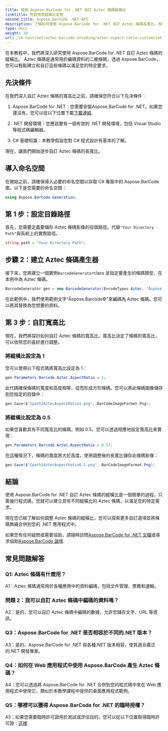 ```yaml
---
title: 使用 Aspose.BarCode for .NET 自訂 Aztec 條碼縱橫比
linktitle: 阿茲特克縱橫比定制
second_title: Aspose.BarCode .NET API
description: 了解如何使用 Aspose.BarCode for .NET 自訂 Aztec 條碼長寬比。為您的 .NET 應用程式建立獨特、靈活的條碼。
type: docs
weight: 10
url: /zh-hant/net/aztec-barcode-encoding/aztec-aspect-ratio-customization/
---
```

在本教程中，我們將深入研究使用 Aspose.BarCode for .NET 自訂 Aztec 條碼的縱橫比。 Aztec 條碼是通常用於編碼資料的二維條碼，透過 Aspose.BarCode，您可以輕鬆建立和自訂這些條碼以滿足您的特定要求。

## 先決條件

在我們深入自訂 Aztec 條碼的寬高比之前，請確保您符合以下先決條件：

1.  Aspose.BarCode for .NET：您需要安裝Aspose.BarCode for .NET。如果您還沒有，您可以從以下位置下載[下載連結](https://releases.aspose.com/barcode/net/).

2. .NET 開發環境：您應該要有一個有效的 .NET 開發環境，包括 Visual Studio 等程式碼編輯器。

3. C# 基礎知識：本教學假設您對 C# 程式設計有基本的了解。

現在，讓我們開始逐步自訂 Aztec 條碼的長寬比。

## 導入命名空間

在開始之前，請確保導入必要的命名空間以存取 C# 專案中的 Aspose.BarCode 庫。以下是您需要的命名空間：

```csharp
using Aspose.BarCode.Generation;
```

## 第 1 步：設定目錄路徑

首先，您需要定義要儲存 Aztec 條碼影像的目錄路徑。代替`"Your Directory Path"`與系統上的實際路徑。

```csharp
string path = "Your Directory Path";
```

## 步驟 2：建立 Aztec 條碼產生器

接下來，您將建立一個實例`BarcodeGenerator`class 並指定要產生的條碼類型，在本例中為 Aztec 條碼。

```csharp
BarcodeGenerator gen = new BarcodeGenerator(EncodeTypes.Aztec, "Åspóse.Barcóde©");
```

在此範例中，我們使用範例文字“Åspóse.Barcóde©”來編碼為 Aztec 條碼。您可以將其替換為您想要的資料。

## 第 3 步：自訂寬高比

現在，我們將探討如何自訂 Aztec 條碼的寬高比。寬高比決定了條碼的寬高比，可以依照您的喜好進行調整。

### 將縱橫比設定為 1

您可以使用以下程式碼將寬高比設定為 1：

```csharp
gen.Parameters.Barcode.Aztec.AspectRatio = 1;
```

此代碼確保條碼的寬度和高度相等，從而形成方形條碼。您可以將此條碼圖像儲存到您指定的目錄中：

```csharp
gen.Save($"{path}AztecAspectRatio1.png", BarCodeImageFormat.Png);
```

### 將縱橫比設定為 0.5

如果您喜歡具有不同寬高比的條碼，例如 0.5，您可以透過相應地設定寬高比來實現：

```csharp
gen.Parameters.Barcode.Aztec.AspectRatio = 0.5f;
```

在這種情況下，條碼的寬度將大於高度。使用調整後的長寬比儲存此條碼影像：

```csharp
gen.Save($"{path}AztecAspectRatio0.5.png", BarCodeImageFormat.Png);
```

## 結論

使用 Aspose.BarCode for .NET 自訂 Aztec 條碼的縱橫比是一個簡單的過程。只需幾行程式碼，您就可以建立具有不同縱橫比的 Aztec 條碼，以滿足您的特定需求。

現在您已經了解如何調整 Aztec 條碼的縱橫比，您可以探索更多自訂選項並將條碼無縫合併到您的 .NET 應用程式中。

如果您有任何疑問或需要協助，請隨時訪問[Aspose.BarCode for .NET 文檔](https://reference.aspose.com/barcode/net/)或尋求協助[Aspose.BarCode 論壇](https://forum.aspose.com/c/barcode/13).

## 常見問題解答

### Q1: Aztec 條碼有什麼用？

A1：Aztec 條碼通常用於各種應用中的資料編碼，包括文件管理、票務和運輸。

### 問題 2：我可以自訂 Aztec 條碼中編碼的資料嗎？

A2：是的，您可以自訂 Aztec 條碼中編碼的數據，允許您儲存文字、URL 等資訊。

### Q3：Aspose.BarCode for .NET 是否相容於不同的.NET 版本？

A3：是的，Aspose.BarCode for .NET 與各種.NET 版本相容，使其適合廣泛的.NET 開發專案。

### Q4：如何在 Web 應用程式中使用 Aspose.BarCode 產生 Aztec 條碼？

A4：您可以透過將 Aspose.BarCode for .NET 合併到您的程式碼中來在 Web 應用程式中使用它，類似於本教學課程中提供的桌面應用程式範例。

### Q5：哪裡可以獲得 Aspose.BarCode for .NET 的臨時授權？

A5：如果您需要臨時許可證用於測試或評估目的，您可以從以下位置取得臨時許可證：[這裡](https://purchase.aspose.com/temporary-license/).